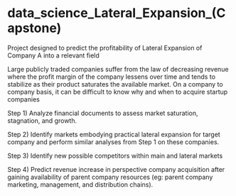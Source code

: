 # data_science_Lateral_Expansion_(Capstone)
Project designed to predict the profitability of Lateral Expansion of Company A into a relevant field

Large publicly traded companies suffer from the law of decreasing revenue where the profit margin of the company lessens over time and tends to stabilize as their product saturates the available market. On a company to company basis, it can be difficult to know why and when to acquire startup companies 

Step 1) Analyze financial documents to assess market saturation, stagnation, and growth.

Step 2) Identify markets embodying practical lateral expansion for target company and perform similar analyses from Step 1 on these companies.

Step 3) Identify new possible competitors within main and lateral markets

Step 4) Predict revenue increase in perspective company acquisition after gaining availability of parent company resources (eg: parent company marketing, management, and distribution chains).
